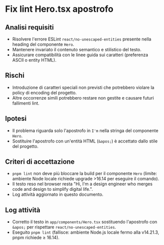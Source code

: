 # Fix lint Hero.tsx apostrofo

## Analisi requisiti
- Risolvere l'errore ESLint `react/no-unescaped-entities` presente nella heading del componente `Hero`.
- Mantenere invariato il contenuto semantico e stilistico del testo.
- Assicurare compatibilità con le linee guida sui caratteri (preferenza ASCII o entity HTML).

## Rischi
- Introduzione di caratteri speciali non previsti che potrebbero violare la policy di encoding del progetto.
- Altre occorrenze simili potrebbero restare non gestite e causare futuri fallimenti lint.

## Ipotesi
- Il problema riguarda solo l'apostrofo in `I'm` nella stringa del componente `Hero`.
- Sostituire l'apostrofo con un'entità HTML (`&apos;`) è accettato dallo stile del progetto.

## Criteri di accettazione
- `pnpm lint` non deve più bloccare la build per il componente `Hero` (limite: ambiente Node locale richiede upgrade >16.14 per eseguire il comando).
- Il testo reso nel browser resta "Hi, I'm a design engineer who merges code and design to simplify digital life.".
- Log attività aggiornato in questo documento.

## Log attività
- Corretto il testo in `app/components/Hero.tsx` sostituendo l'apostrofo con `&apos;` per rispettare `react/no-unescaped-entities`.
- Eseguito `pnpm lint` (fallisce: ambiente Node.js locale fermo alla v14.21.3, pnpm richiede ≥ 16.14).
